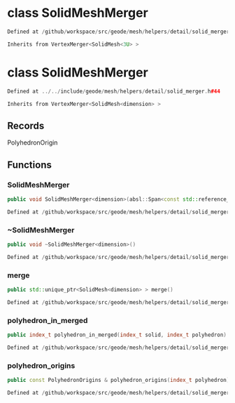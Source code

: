 # class SolidMeshMerger

```cpp
Defined at /github/workspace/src/geode/mesh/helpers/detail/solid_merger.cpp#296
```

```cpp
Inherits from VertexMerger<SolidMesh<3U> >
```



# class SolidMeshMerger

```cpp
Defined at ../../include/geode/mesh/helpers/detail/solid_merger.h#44
```

```cpp
Inherits from VertexMerger<SolidMesh<dimension> >
```



## Records

PolyhedronOrigin



## Functions

### SolidMeshMerger

```cpp
public void SolidMeshMerger<dimension>(absl::Span<const std::reference_wrapper<const SolidMesh<dimension> > > solids, double epsilon)
```

```cpp
Defined at /github/workspace/src/geode/mesh/helpers/detail/solid_merger.cpp#260
```

### ~SolidMeshMerger

```cpp
public void ~SolidMeshMerger<dimension>()
```

```cpp
Defined at /github/workspace/src/geode/mesh/helpers/detail/solid_merger.cpp#270
```

### merge

```cpp
public std::unique_ptr<SolidMesh<dimension> > merge()
```

```cpp
Defined at /github/workspace/src/geode/mesh/helpers/detail/solid_merger.cpp#275
```

### polyhedron_in_merged

```cpp
public index_t polyhedron_in_merged(index_t solid, index_t polyhedron)
```

```cpp
Defined at /github/workspace/src/geode/mesh/helpers/detail/solid_merger.cpp#282
```

### polyhedron_origins

```cpp
public const PolyhedronOrigins & polyhedron_origins(index_t polyhedron)
```

```cpp
Defined at /github/workspace/src/geode/mesh/helpers/detail/solid_merger.cpp#289
```



